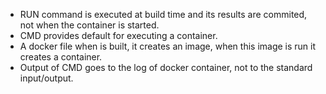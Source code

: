 - RUN command is executed at build time and its results are commited, not when the container is started.
- CMD provides default for executing a container. 
- A docker file when is built, it creates an image, when this image is run it creates a container.
- Output of CMD goes to the log of docker container, not to the standard input/output.